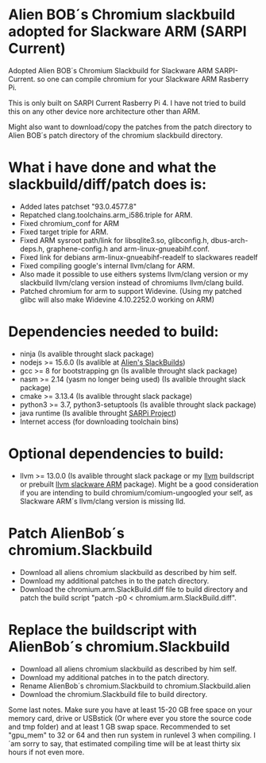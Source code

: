 # Alien BOB´s Chromium slackbuild adopted for Slackware ARM (SARPI Current)
Adopted Alien BOB´s Chromium Slackbuild for Slackware ARM SARPI-Current.
so one can compile chromium for your Slackware ARM Rasberry Pi.

This is only built on SARPI Current Rasberry Pi 4.
I have not tried to build this on any other device nore architecture other than ARM.

Might also want to download/copy the patches from the patch directory to Alien BOB´s patch directory of the chromium slackbuild directory.

# What i have done and what the slackbuild/diff/patch does is:
* Added lates patchset "93.0.4577.8"
* Repatched clang.toolchains.arm_i586.triple for ARM.
* Fixed chromium_conf for ARM
* Fixed target triple for ARM.
* Fixed ARM sysroot path/link for libsqlite3.so, glibconfig.h,
dbus-arch-deps.h, graphene-config.h and arm-linux-gnueabihf.conf.
* Fixed link for debians arm-linux-gnueabihf-readelf to slackwares readelf
* Fixed compiling google's internal llvm/clang for ARM.
* Also made it possible to use eithers systems llvm/clang version or my slackbuild llvm/clang version instead of chromiums llvm/clang build.
* Patched chromium for arm to support Widevine. (Using my patched glibc will also make Widevine 4.10.2252.0 working on ARM)

# Dependencies needed to build:
* ninja (Is avalible throught slack package)
* nodejs >= 15.6.0 (Is avalible at [Alien's SlackBuilds](http://www.slackware.com/~alien/slackbuilds/nodejs/build/))
* gcc >= 8 for bootstrapping gn (Is avalible throught slack package)
* nasm >= 2.14 (yasm no longer being used) (Is avalible throught slack package)
* cmake >= 3.13.4 (Is avalible throught slack package)
* python3 >= 3.7, python3-setuptools (Is avalible throught slack package)
* java runtime (Is avalible throught [SARPi Project](https://sarpi.penthux.net/index.php?p=rpiarmcurrentpkgs))
* Internet access (for downloading toolchain bins)

# Optional dependencies to build:
* llvm >= 13.0.0 (Is avalible throught slack package or my [llvm](https://github.com/mostman/Slackbuilds/tree/main/llvm) buildscript or prebuilt [llvm slackware ARM](https://github.com/mostman/Slackbuilds/releases/tag/13.0.0-rc3) package).
Might be a good consideration if you are intending to build chromium/comium-ungoogled your self, as Slackware ARM´s llvm/clang version is missing lld.

# Patch AlienBob´s chromium.Slackbuild
* Download all aliens chromium slackbuild as described by him self.
* Download my additional patches in to the patch directory.
* Download the chromium.arm.SlackBuild.diff file to build directory and patch the build script "patch -p0 < chromium.arm.SlackBuild.diff".

# Replace the buildscript with AlienBob´s chromium.Slackbuild
* Download all aliens chromium slackbuild as described by him self.
* Download my additional patches in to the patch directory.
* Rename AlienBob´s chromium.Slackbuild to chromium.Slackbuild.alien
* Download the chromium.Slackbuild file to build directory.

Some last notes.
Make sure you have at least 15-20 GB free space on your memory card, drive or USBstick (Or where ever you store the source code and tmp folder) and at least 1 GB swap space.
Recommended to set "gpu_mem" to 32 or 64 and then run system in runlevel 3 when compiling.
I´am sorry to say, that estimated compiling time will be at least thirty six hours if not even more.

